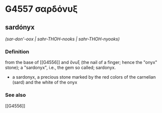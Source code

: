 # G4557 σαρδόνυξ

## sardónyx

_(sar-don'-oox | sahr-THOH-nooks | sahr-THOH-nyooks)_

### Definition

from the base of [[G4556]] and ὄνυξ (the nail of a finger; hence the "onyx" stone); a "sardonyx", i.e., the gem so called; sardonyx.

- a sardonyx, a precious stone marked by the red colors of the carnelian (sard) and the white of the onyx

### See also

[[G4556]]

